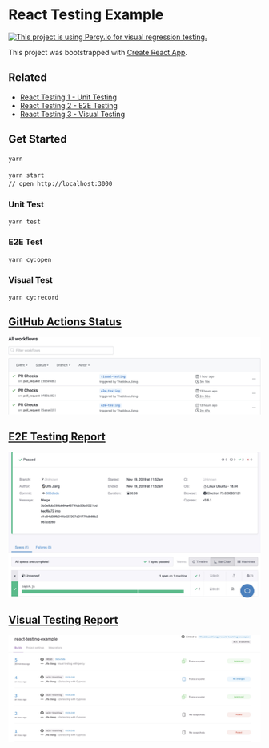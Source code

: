 # React Testing Example

[![This project is using Percy.io for visual regression testing.](https://percy.io/static/images/percy-badge.svg)](https://percy.io/Jifa/react-testing-example)

This project was bootstrapped with [Create React App](https://github.com/facebook/create-react-app).

## Related

- [React Testing 1 - Unit Testing](https://jifa.name/blog/2019-11-18--react-testing-1-unit/)
- [React Testing 2 - E2E Testing](https://jifa.name/blog/2019-11-19--react-testing-2-e2e/)
- [React Testing 3 - Visual Testing](https://jifa.name/blog/2019-11-19--react-testing-3-visual/)

## Get Started

```bash
yarn

yarn start
// open http://localhost:3000
```

### Unit Test

```
yarn test
```

### E2E Test

```
yarn cy:open
```

### Visual Test

```
yarn cy:record
```

## [GitHub Actions Status](/actions)

![github actions](./docs/github-actions.jpg)

## [E2E Testing Report](https://dashboard.cypress.io/#/projects/d1urg6/runs)

![cypress dashboard](./docs/cypress-dashboard.jpg)

## [Visual Testing Report](https://percy.io/ThaddeusJiang/react-testing-example)

![percy report](./docs/percy-report.jpg)
